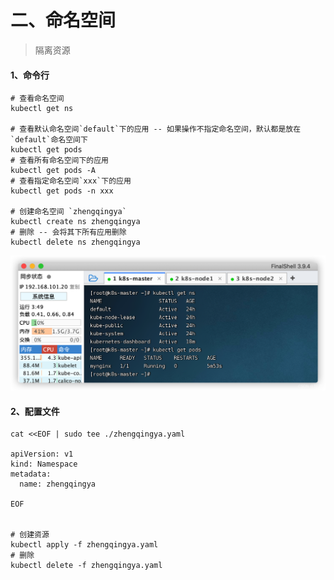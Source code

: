 # 二、命名空间

> 隔离资源

#### 1、命令行

```shell
# 查看命名空间
kubectl get ns

# 查看默认命名空间`default`下的应用 -- 如果操作不指定命名空间，默认都是放在`default`命名空间下
kubectl get pods
# 查看所有命名空间下的应用
kubectl get pods -A
# 查看指定命名空间`xxx`下的应用
kubectl get pods -n xxx

# 创建命名空间 `zhengqingya`
kubectl create ns zhengqingya
# 删除 -- 会将其下所有应用删除
kubectl delete ns zhengqingya
```

![img_1.png](images/k8s-actual-02.png)

#### 2、配置文件

```shell
cat <<EOF | sudo tee ./zhengqingya.yaml

apiVersion: v1
kind: Namespace
metadata:
  name: zhengqingya
  
EOF


# 创建资源
kubectl apply -f zhengqingya.yaml
# 删除
kubectl delete -f zhengqingya.yaml
```
